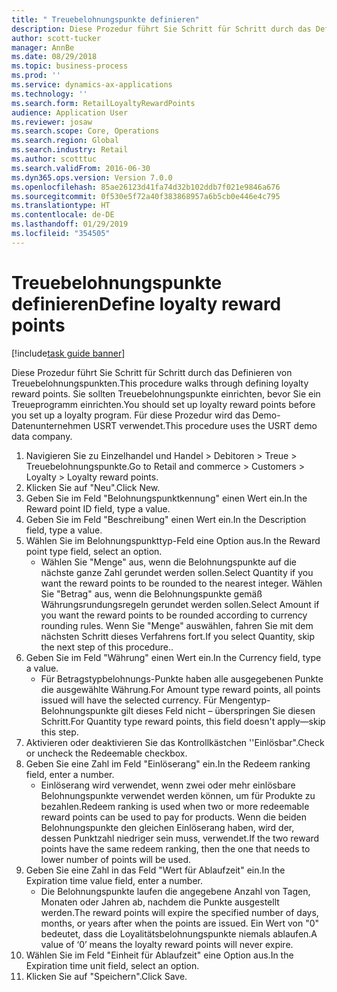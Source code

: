 ```yaml
---
title: " Treuebelohnungspunkte definieren"
description: Diese Prozedur führt Sie Schritt für Schritt durch das Definieren von Treuebelohnungspunkten.
author: scott-tucker
manager: AnnBe
ms.date: 08/29/2018
ms.topic: business-process
ms.prod: ''
ms.service: dynamics-ax-applications
ms.technology: ''
ms.search.form: RetailLoyaltyRewardPoints
audience: Application User
ms.reviewer: josaw
ms.search.scope: Core, Operations
ms.search.region: Global
ms.search.industry: Retail
ms.author: scotttuc
ms.search.validFrom: 2016-06-30
ms.dyn365.ops.version: Version 7.0.0
ms.openlocfilehash: 85ae26123d41fa74d32b102ddb7f021e9846a676
ms.sourcegitcommit: 0f530e5f72a40f383868957a6b5cb0e446e4c795
ms.translationtype: HT
ms.contentlocale: de-DE
ms.lasthandoff: 01/29/2019
ms.locfileid: "354505"
---
```

# <a name="define-loyalty-reward-points"></a><span data-ttu-id="72d4e-103"> Treuebelohnungspunkte definieren</span><span class="sxs-lookup"><span data-stu-id="72d4e-103">Define loyalty reward points</span></span>

[!include[task guide banner](../includes/task-guide-banner.md)]

<span data-ttu-id="72d4e-104">Diese Prozedur führt Sie Schritt für Schritt durch das Definieren von Treuebelohnungspunkten.</span><span class="sxs-lookup"><span data-stu-id="72d4e-104">This procedure walks through defining loyalty reward points.</span></span> <span data-ttu-id="72d4e-105">Sie sollten Treuebelohnungspunkte einrichten, bevor Sie ein Treueprogramm einrichten.</span><span class="sxs-lookup"><span data-stu-id="72d4e-105">You should set up loyalty reward points before you set up a loyalty program.</span></span> <span data-ttu-id="72d4e-106">Für diese Prozedur wird das Demo-Datenunternehmen USRT verwendet.</span><span class="sxs-lookup"><span data-stu-id="72d4e-106">This procedure uses the USRT demo data company.</span></span>

1. <span data-ttu-id="72d4e-107">Navigieren Sie zu Einzelhandel und Handel > Debitoren > Treue > Treuebelohnungspunkte.</span><span class="sxs-lookup"><span data-stu-id="72d4e-107">Go to Retail and commerce > Customers > Loyalty > Loyalty reward points.</span></span>
2. <span data-ttu-id="72d4e-108">Klicken Sie auf "Neu".</span><span class="sxs-lookup"><span data-stu-id="72d4e-108">Click New.</span></span>
3. <span data-ttu-id="72d4e-109">Geben Sie im Feld "Belohnungspunktkennung" einen Wert ein.</span><span class="sxs-lookup"><span data-stu-id="72d4e-109">In the Reward point ID field, type a value.</span></span>
4. <span data-ttu-id="72d4e-110">Geben Sie im Feld "Beschreibung" einen Wert ein.</span><span class="sxs-lookup"><span data-stu-id="72d4e-110">In the Description field, type a value.</span></span>
5. <span data-ttu-id="72d4e-111">Wählen Sie im Belohnungspunkttyp-Feld eine Option aus.</span><span class="sxs-lookup"><span data-stu-id="72d4e-111">In the Reward point type field, select an option.</span></span>
    * <span data-ttu-id="72d4e-112">Wählen Sie "Menge" aus, wenn die Belohnungspunkte auf die nächste ganze Zahl gerundet werden sollen.</span><span class="sxs-lookup"><span data-stu-id="72d4e-112">Select Quantity if you want the reward points to be rounded to the nearest integer.</span></span> <span data-ttu-id="72d4e-113">Wählen Sie "Betrag" aus, wenn die Belohnungspunkte gemäß Währungsrundungsregeln gerundet werden sollen.</span><span class="sxs-lookup"><span data-stu-id="72d4e-113">Select Amount if you want the reward points to be rounded according to currency rounding rules.</span></span> <span data-ttu-id="72d4e-114">Wenn Sie "Menge" auswählen, fahren Sie mit dem nächsten Schritt dieses Verfahrens fort.</span><span class="sxs-lookup"><span data-stu-id="72d4e-114">If you select Quantity, skip the next step of this procedure..</span></span>  
6. <span data-ttu-id="72d4e-115">Geben Sie im Feld "Währung" einen Wert ein.</span><span class="sxs-lookup"><span data-stu-id="72d4e-115">In the Currency field, type a value.</span></span>
    * <span data-ttu-id="72d4e-116">Für Betragstypbelohnungs-Punkte haben alle ausgegebenen Punkte die ausgewählte Währung.</span><span class="sxs-lookup"><span data-stu-id="72d4e-116">For Amount type reward points, all points issued will have the selected currency.</span></span> <span data-ttu-id="72d4e-117">Für Mengentyp-Belohnungspunkte gilt dieses Feld nicht – überspringen Sie diesen Schritt.</span><span class="sxs-lookup"><span data-stu-id="72d4e-117">For Quantity type reward points, this field doesn't apply—skip this step.</span></span>  
7. <span data-ttu-id="72d4e-118">Aktivieren oder deaktivieren Sie das Kontrollkästchen ''Einlösbar".</span><span class="sxs-lookup"><span data-stu-id="72d4e-118">Check or uncheck the Redeemable checkbox.</span></span>
8. <span data-ttu-id="72d4e-119">Geben Sie eine Zahl im Feld "Einlöserang" ein.</span><span class="sxs-lookup"><span data-stu-id="72d4e-119">In the Redeem ranking field, enter a number.</span></span>
    * <span data-ttu-id="72d4e-120">Einlöserang wird verwendet, wenn zwei oder mehr einlösbare Belohnungspunkte verwendet werden können, um für Produkte zu bezahlen.</span><span class="sxs-lookup"><span data-stu-id="72d4e-120">Redeem ranking is used when two or more redeemable reward points can be used to pay for products.</span></span> <span data-ttu-id="72d4e-121">Wenn die beiden Belohnungspunkte den gleichen Einlöserang haben, wird der, dessen Punktzahl niedriger sein muss, verwendet.</span><span class="sxs-lookup"><span data-stu-id="72d4e-121">If the two reward points have the same redeem ranking, then the one that needs to lower number of points will be used.</span></span>  
9. <span data-ttu-id="72d4e-122">Geben Sie eine Zahl in das Feld "Wert für Ablaufzeit" ein.</span><span class="sxs-lookup"><span data-stu-id="72d4e-122">In the Expiration time value field, enter a number.</span></span>
    * <span data-ttu-id="72d4e-123">Die Belohnungspunkte laufen die angegebene Anzahl von Tagen, Monaten oder Jahren ab, nachdem die Punkte ausgestellt werden.</span><span class="sxs-lookup"><span data-stu-id="72d4e-123">The reward points will expire the specified number of days, months, or years after when the points are issued.</span></span> <span data-ttu-id="72d4e-124">Ein Wert von "0" bedeutet, dass die Loyalitätsbelohnungspunkte niemals ablaufen.</span><span class="sxs-lookup"><span data-stu-id="72d4e-124">A value of ‘0’ means the loyalty reward points will never expire.</span></span>  
10. <span data-ttu-id="72d4e-125">Wählen Sie im Feld "Einheit für Ablaufzeit" eine Option aus.</span><span class="sxs-lookup"><span data-stu-id="72d4e-125">In the Expiration time unit field, select an option.</span></span>
11. <span data-ttu-id="72d4e-126">Klicken Sie auf "Speichern".</span><span class="sxs-lookup"><span data-stu-id="72d4e-126">Click Save.</span></span>

